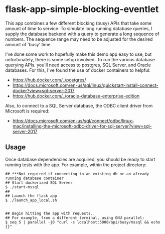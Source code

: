# flask-app-simple-blocking-eventlet

This app combines a few different blocking (busy) APIs that take some amount of time to service. To simulate long running database queries, I supply the database backend with a query to generate a long sequence of numbers. The sequence range may need to be adjusted for the desired amount of 'busy' time.

I've done some work to hopefully make this demo app easy to use, but unfortunately, there is some setup involved. To run the various database querying APIs. you'll need access to postgres, SQL Server, and Oracle databases. For this, I've found the use of docker containers to helpful:

* https://hub.docker.com/_/postgres/
* https://docs.microsoft.com/en-us/sql/linux/quickstart-install-connect-docker?view=sql-server-2017
* https://hub.docker.com/_/oracle-database-enterprise-edition

Also, to connect to a SQL Server database, the ODBC client driver from Microsoft is required:

* https://docs.microsoft.com/en-us/sql/connect/odbc/linux-mac/installing-the-microsoft-odbc-driver-for-sql-server?view=sql-server-2017

## Usage

Once database dependencies are acquired, you should be ready to start running tests with the app. For example, within the project directory:

    ## ***Not required if connecting to an existing db or an already running database container
    ## Start dockerized SQL Server
    $ ./start-mssql
    ##
    ## Launch the flask app
    $ ./launch_app_local.sh


    ## Begin hitting the app with requests.
    ## For example, from a different terminal, using GNU parallel:
    $ seq 5 | parallel -j0 "curl -s localhost:5000/api/busy/mssql && echo {}"
